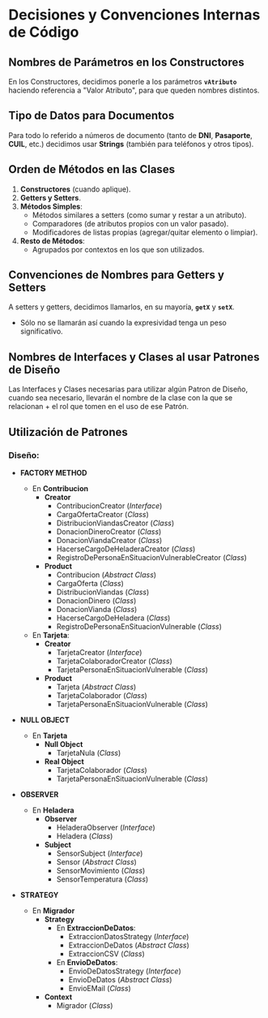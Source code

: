 # Decisiones y Convenciones Internas de Código

## Nombres de Parámetros en los Constructores
En los Constructores, decidimos ponerle a los parámetros **`vAtributo`** haciendo referencia a "Valor Atributo", para que queden nombres distintos.

## Tipo de Datos para Documentos
Para todo lo referido a números de documento (tanto de **DNI**, **Pasaporte**, **CUIL**, etc.) decidimos usar **Strings** (también para teléfonos y otros tipos).

## Orden de Métodos en las Clases
1. **Constructores** (cuando aplique).
2. **Getters y Setters**.
3. **Métodos Simples**:
   - Métodos similares a setters (como sumar y restar a un atributo).
   - Comparadores (de atributos propios con un valor pasado).
   - Modificadores de listas propias (agregar/quitar elemento o limpiar).
4. **Resto de Métodos**:
   - Agrupados por contextos en los que son utilizados.

## Convenciones de Nombres para Getters y Setters
A setters y getters, decidimos llamarlos, en su mayoría, **`getX`** y **`setX`**.
- Sólo no se llamarán así cuando la expresividad tenga un peso significativo.

## Nombres de Interfaces y Clases al usar Patrones de Diseño
Las Interfaces y Clases necesarias para utilizar algún Patron de Diseño, cuando sea necesario, llevarán el nombre de la clase con la que se relacionan + el rol que tomen en el uso de ese Patrón.

## Utilización de Patrones

### Diseño:

- **FACTORY METHOD**
  - En **Contribucion**
    - **Creator**
      - ContribucionCreator (*Interface*)
      - CargaOfertaCreator (*Class*)
      - DistribucionViandasCreator (*Class*)
      - DonacionDineroCreator (*Class*)
      - DonacionViandaCreator (*Class*)
      - HacerseCargoDeHeladeraCreator (*Class*)
      - RegistroDePersonaEnSituacionVulnerableCreator (*Class*)
    - **Product**
      - Contribucion (*Abstract Class*)
      - CargaOferta (*Class*)
      - DistribucionViandas (*Class*)
      - DonacionDinero (*Class*)
      - DonacionVianda (*Class*)
      - HacerseCargoDeHeladera (*Class*)
      - RegistroDePersonaEnSituacionVulnerable (*Class*)
  - En **Tarjeta**:
    - **Creator**
      - TarjetaCreator (*Interface*)
      - TarjetaColaboradorCreator (*Class*)
      - TarjetaPersonaEnSituacionVulnerable (*Class*)
    - **Product**
      - Tarjeta (*Abstract Class*)
      - TarjetaColaborador (*Class*)
      - TarjetaPersonaEnSituacionVulnerable (*Class*)

- **NULL OBJECT**
  - En **Tarjeta**
    - **Null Object**
      - TarjetaNula (*Class*)
    - **Real Object**
      - TarjetaColaborador (*Class*)
      - TarjetaPersonaEnSituacionVulnerable (*Class*)

- **OBSERVER**
  - En **Heladera**
    - **Observer**
      - HeladeraObserver (*Interface*)
      - Heladera (*Class*)
    - **Subject**
      - SensorSubject (*Interface*)
      - Sensor (*Abstract Class*)
      - SensorMovimiento (*Class*)
      - SensorTemperatura (*Class*)

- **STRATEGY**
  - En **Migrador**
    - **Strategy**
      - En **ExtraccionDeDatos**:
        - ExtraccionDatosStrategy (*Interface*)
        - ExtraccionDeDatos (*Abstract Class*)
        - ExtraccionCSV (*Class*)
      - En **EnvioDeDatos**:
        - EnvioDeDatosStrategy (*Interface*)
        - EnvioDeDatos (*Abstract Class*)
        - EnvioEMail (*Class*)
    - **Context**
      - Migrador (*Class*)
